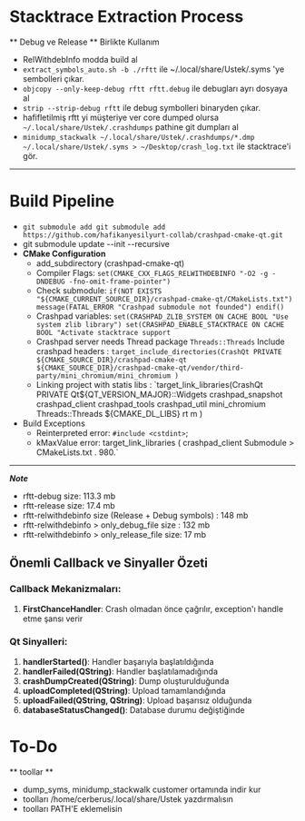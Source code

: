# Stacktrace Extraction Process
** Debug ve Release ** Birlikte Kullanım
- RelWithdebInfo modda build al
- `extract_symbols_auto.sh -b ./rftt` ile ~/.local/share/Ustek/.syms 'ye sembolleri çıkar.
- `objcopy --only-keep-debug rftt rftt.debug` ile debugları ayrı dosyaya al
- `strip --strip-debug rftt` ile debug symbolleri binaryden çıkar.
- hafifletilmiş rftt yi müşteriye ver core dumped olursa `~/.local/share/Ustek/.crashdumps` pathine git dumpları al 
- `minidump_stackwalk ~/.local/share/Ustek/.crashdumps/*.dmp ~/.local/share/Ustek/.syms > ~/Desktop/crash_log.txt` ile stacktrace'i gör.


---

# Build Pipeline

-  `git submodule add git submodule add https://github.com/hafikanyesilyurt-collab/crashpad-cmake-qt.git `
- git submodule update --init --recursive
- **CMake Configuration**    
    - add_subdirectory (crashpad-cmake-qt)
    - Compiler Flags: `set(CMAKE_CXX_FLAGS_RELWITHDEBINFO "-O2 -g -DNDEBUG -fno-omit-frame-pointer")`
    - Check submodule: `if(NOT EXISTS "${CMAKE_CURRENT_SOURCE_DIR}/crashpad-cmake-qt/CMakeLists.txt")
    message(FATAL_ERROR "Crashpad submodule not founded")
endif()`
    - Crashpad variables:
     `set(CRASHPAD_ZLIB_SYSTEM ON CACHE BOOL "Use system zlib library")
set(CRASHPAD_ENABLE_STACKTRACE ON CACHE BOOL "Activate stacktrace support`
    - Crashpad server needs Thread package `Threads::Threads`
    Include crashpad headers : `target_include_directories(CrashQt PRIVATE
    ${CMAKE_SOURCE_DIR}/crashpad-cmake-qt
    ${CMAKE_SOURCE_DIR}/crashpad-cmake-qt/vendor/third-party/mini_chromium/mini_chromium
)`
    - Linking project with statis libs : `target_link_libraries(CrashQt PRIVATE
    Qt${QT_VERSION_MAJOR}::Widgets
    crashpad_snapshot
    crashpad_client
    crashpad_tools
    crashpad_util
    mini_chromium
    Threads::Threads
    ${CMAKE_DL_LIBS}
    rt
    m
)
- Build Exceptions
    - Reinterpreted error: `#include <cstdint>`;
    - kMaxValue error: target_link_libraries ( crashpad_client Submodule > CMakeLists.txt . 980.`
    

--- 



***Note***
- rftt-debug size: 113.3 mb
- rftt-release size: 17.4 mb
- rftt-relwithdebinfo size (Release + Debug symbols) : 148 mb
- rftt-relwithdebinfo > only_debug_file size : 132 mb
- rftt-relwithdebinfo > only_release_file size: 17 mb


## Önemli Callback ve Sinyaller Özeti

### Callback Mekanizmaları:
1. **FirstChanceHandler**: Crash olmadan önce çağrılır, exception'ı handle etme şansı verir

### Qt Sinyalleri:
1. **handlerStarted()**: Handler başarıyla başlatıldığında
2. **handlerFailed(QString)**: Handler başlatılamadığında
3. **crashDumpCreated(QString)**: Dump oluşturulduğunda
4. **uploadCompleted(QString)**: Upload tamamlandığında
5. **uploadFailed(QString, QString)**: Upload başarısız olduğunda
6. **databaseStatusChanged()**: Database durumu değiştiğinde

# To-Do

** toollar **
- dump_syms, minidump_stackwalk customer ortamında indir kur
- toolları /home/cerberus/.local/share/Ustek yazdırmalısın
- toolları PATH'E eklemelisin

